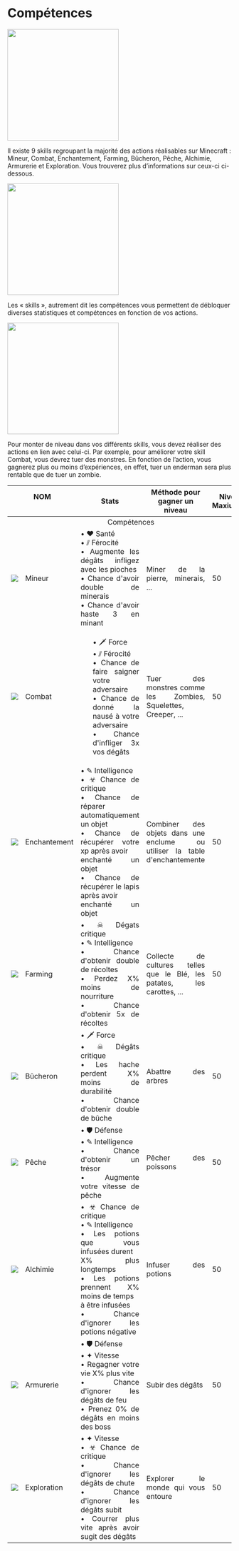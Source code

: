 # Compétences
<div class="ir-container">
<div class="ir-thumb-r"><img src="../img/skills/IR-SKILLS-menu-général.jpg" width="250" height="250"/></div>
<div class="content">
<p class="paragraph">Il existe 9 skills regroupant la majorité des actions réalisables sur Minecraft : Mineur, Combat, Enchantement, Farming, Bûcheron, Pêche, Alchimie, Armurerie et Exploration. Vous trouverez plus d’informations sur ceux-ci ci-dessous.      </p></div>
</div>  

<div class="ir-container">
<div class="ir-thumb-l"><img src="../img/skills/IR-SKILLS-menu-stats.jpg" width="250" height="250"/></div>
<div class="content-l">
<p class="paragraph">Les « skills », autrement dit les compétences vous permettent de débloquer diverses statistiques et compétences en fonction de vos actions.  </p></div>  
</div> 

<div class="ir-container">
<div class="ir-thumb-r"><img src="../img/skills/IR-SKILLS-menu-combat.jpg" width="250" height="250"/></div>
<div class="content">
<p class="paragraph">Pour monter de niveau dans vos différents skills, vous devez réaliser des actions en lien avec celui-ci. Par exemple, pour améliorer votre skill Combat, vous devrez tuer des monstres. En fonction de l’action, vous gagnerez plus ou moins d’expériences, en effet, tuer un enderman sera plus rentable que de tuer un zombie.  </p></div>  
</div> 

<table style="undefined;table-layout: fixed; width: 100%; text-align:justify">
<colgroup>
<col style="width: 86px;"> 
<col style="width: 110px;">
<col style="width: 707px;"> 
<col style="width: 413px;">
<col> 
</colgroup>
<thead>
  <tr>
    <th colspan="2"><center>NOM</center><br></th>
    <th><center>Stats</center></th>
    <th><center>Méthode pour gagner un niveau</center></th>
    <th><center>Niveau Maxiumum</center></th>
  </tr> 
</thead>
<tbody>
  <tr>
    <td colspan="5"><center>Compétences</center></td>
  </tr>
  <tr>
    <td><v><img src="../img/minecraft/32x/item/diamond_pickaxe.svg"></v></td>
    <td><v>Mineur</v></td>
    <td>
      <v>
• ♥ Santé<br>
• ⫽ Férocité<br>
• Augmente les dégâts infligez avec les pioches<br>
• Chance d'avoir double de minerais<br>
• Chance d'avoir haste 3 en minant
      </v>
    </td>
    <td><v>Miner de la pierre, minerais, ...</v></td>
    <td><v>50</v></td>
  </tr>
  <tr>
    <td><v><img src="../img/minecraft/32x/item/netherite_sword.svg" ></v></td>
    <td><v>Combat</v></td> 
    <td>
      <v>
        <ul>
• 🗡 Force<br>
• ⫽ Férocité<br>
• Chance de faire saigner votre adversaire<br>
• Chance de donné la nausé à votre adversaire <br>
• Chance d'infliger 3x vos dégâts<br>
        <!--  <li>Chance d'enlever l'invulnérabilité de votre adversaire</li> -->
        </ul>
      </v>
    </td>
    <td><v>Tuer des monstres comme les Zombies, Squelettes, Creeper, ...</v></td>
    <td><span class="v">50</span></td>
  </tr>
  <tr>
<td><v><img src="../img/minecraft/32x/block/enchanting_table_side.svg"></v></td>
    <td><v>Enchantement</v></td>
    <td>
      <v>
• ✎ Intelligence<br>
• ☣ Chance de critique<br>
• Chance de réparer automatiquement un objet<br>
• Chance de récupérer votre xp après avoir<br>enchanté un objet<br>
• Chance de récupérer le lapis après avoir<br>enchanté un objet
      </v>
    </td>
    <td><v>Combiner des objets dans une enclume ou utiliser la table d'enchantemente</v></td>
    <td><span class="v">50</span></td>
  </tr>
  <tr>
    <td><v><img src="../img/minecraft/32x/item/netherite_hoe.svg"></v></td>
    <td><v>Farming</v></td>
    <td>
      <v>
• ☠ Dégats critique<br>
• ✎ Intelligence<br>
• Chance d'obtenir double de récoltes<br>
• Perdez X% moins de nourriture<br>
• Chance d'obtenir 5x de récoltes
      </v>
    </td>
    <td><v>Collecte de cultures telles que le Blé, les patates, les carottes, ...</v></td>
    <td><span class="v">50</span></td>
  </tr>
  <tr>
    <td><v><img src="../img/minecraft/32x/item/netherite_axe.svg"></v></td>
    <td><v>Bûcheron</v></td>
      <td><v>
• 🗡 Force<br>
• ☠ Dégâts critique<br>
• Les hache perdent X% moins de durabilité<br>
• Chance d'obtenir double de bûche
      </v></td>
    <td><v>Abattre des arbres</v></td>
    <td><span class="v">50</span></td>
  </tr>
  <tr>
    <td><v><img src="../img/minecraft/32x/item/fishing_rod.svg"></v></td>
    <td><v>Pêche</v></td>
    <td><v>
• 🛡 Défense<br>
• ✎ Intelligence<br>
• Chance d'obtenir un trésor<br>
• Augmente votre vitesse de pêche
    </v></td>
    <td><v>Pêcher des poissons</v></td>
    <td><span class="v">50</span></td>
  </tr>
  <tr>
    <td><v><img src="../img/minecraft/32x/block/brewing_stand.svg"></v></td>
    <td><v>Alchimie</v></td>
    <td><v>
• ☣ Chance de critique<br>
• ✎ Intelligence<br>
• Les potions que vous infusées durent<br>X% plus longtemps<br>
• Les potions prennent X% moins de temps<br>à être infusées<br>
• Chance d'ignorer les potions négative
    </v></td>
    <td><v>Infuser des potions</v></td>
    <td><span class="v">50</span></td>
  </tr>
  <tr>
    <td><v><img src="../img/minecraft/32x/item/netherite_chestplate.svg"></v></td>
    <td><v>Armurerie</v></td>
    <td><v>
• 🛡 Défense<br>
• ✦ Vitesse<br>
• Regagner votre vie X% plus vite<br>
• Chance d'ignorer les dégâts de feu<br>
• Prenez 0% de dégâts en moins des boss
    </v></td>
    <td><v>Subir des dégâts</v></td>
    <td><span class="v">50</span></td>
  </tr>
  <tr>
    <td><v><img src="../img/minecraft/32x/item/iron_boots.svg"></v></td>
    <td><v>Exploration</v></td>
    <td><v>
• ✦ Vitesse<br>
• ☣ Chance de critique<br>
• Chance d'ignorer les dégâts de chute<br>
• Chance d'ignorer les dégâts subit<br>
• Courrer plus vite après avoir sugit des dégâts
    </v></td>
    <td><v>Explorer le monde qui vous entoure</v></td>
    <td><span class="v">50</span></td>
  </tr>
</tbody>
</table>
